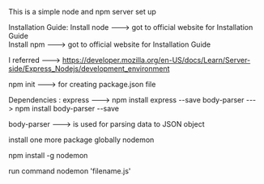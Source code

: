 This is a simple node and npm server set up

Installation Guide:
  Install node --->  got to official website for Installation
  Guide                                                                                                                                  
  Install npm ---> got to official website for Installation Guide



  I referred ---> https://developer.mozilla.org/en-US/docs/Learn/Server-side/Express_Nodejs/development_environment

  npm init ---> for creating package.json file

Dependencies :
  express ---> npm install express --save
  body-parser ---> npm install body-parser --save

  body-parser ---> is used for parsing data to JSON object

  install one more package globally nodemon

  npm install -g nodemon

  run command nodemon 'filename.js'
